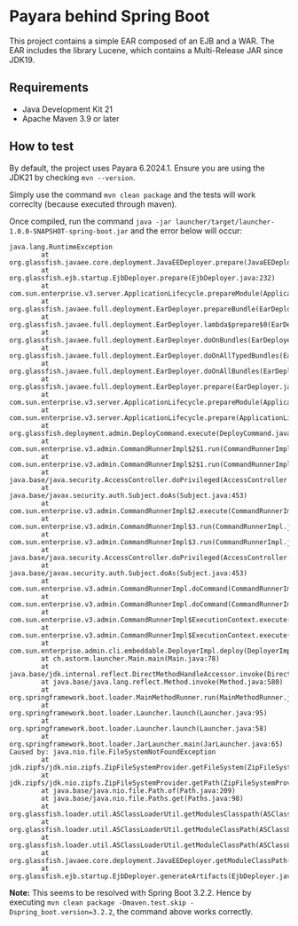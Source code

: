 
# Payara behind Spring Boot

This project contains a simple EAR composed of an EJB and a WAR.
The EAR includes the library Lucene, which contains a Multi-Release JAR since JDK19.

## Requirements

- Java Development Kit 21
- Apache Maven 3.9 or later

## How to test

By default, the project uses Payara 6.2024.1. Ensure you are using the JDK21 by checking `mvn --version`.

Simply use the command `mvn clean package` and the tests will work correclty (because executed through maven).

Once compiled, run the command `java -jar launcher/target/launcher-1.0.0-SNAPSHOT-spring-boot.jar` and the error below will occur:

```
java.lang.RuntimeException
        at org.glassfish.javaee.core.deployment.JavaEEDeployer.prepare(JavaEEDeployer.java:228)
        at org.glassfish.ejb.startup.EjbDeployer.prepare(EjbDeployer.java:232)
        at com.sun.enterprise.v3.server.ApplicationLifecycle.prepareModule(ApplicationLifecycle.java:1255)
        at org.glassfish.javaee.full.deployment.EarDeployer.prepareBundle(EarDeployer.java:301)
        at org.glassfish.javaee.full.deployment.EarDeployer.lambda$prepare$0(EarDeployer.java:164)
        at org.glassfish.javaee.full.deployment.EarDeployer.doOnBundles(EarDeployer.java:221)
        at org.glassfish.javaee.full.deployment.EarDeployer.doOnAllTypedBundles(EarDeployer.java:233)
        at org.glassfish.javaee.full.deployment.EarDeployer.doOnAllBundles(EarDeployer.java:259)
        at org.glassfish.javaee.full.deployment.EarDeployer.prepare(EarDeployer.java:162)
        at com.sun.enterprise.v3.server.ApplicationLifecycle.prepareModule(ApplicationLifecycle.java:1255)
        at com.sun.enterprise.v3.server.ApplicationLifecycle.prepare(ApplicationLifecycle.java:514)
        at org.glassfish.deployment.admin.DeployCommand.execute(DeployCommand.java:570)
        at com.sun.enterprise.v3.admin.CommandRunnerImpl$2$1.run(CommandRunnerImpl.java:556)
        at com.sun.enterprise.v3.admin.CommandRunnerImpl$2$1.run(CommandRunnerImpl.java:552)
        at java.base/java.security.AccessController.doPrivileged(AccessController.java:400)
        at java.base/javax.security.auth.Subject.doAs(Subject.java:453)
        at com.sun.enterprise.v3.admin.CommandRunnerImpl$2.execute(CommandRunnerImpl.java:551)
        at com.sun.enterprise.v3.admin.CommandRunnerImpl$3.run(CommandRunnerImpl.java:582)
        at com.sun.enterprise.v3.admin.CommandRunnerImpl$3.run(CommandRunnerImpl.java:574)
        at java.base/java.security.AccessController.doPrivileged(AccessController.java:400)
        at java.base/javax.security.auth.Subject.doAs(Subject.java:453)
        at com.sun.enterprise.v3.admin.CommandRunnerImpl.doCommand(CommandRunnerImpl.java:573)
        at com.sun.enterprise.v3.admin.CommandRunnerImpl.doCommand(CommandRunnerImpl.java:1497)
        at com.sun.enterprise.v3.admin.CommandRunnerImpl$ExecutionContext.execute(CommandRunnerImpl.java:1879)
        at com.sun.enterprise.v3.admin.CommandRunnerImpl$ExecutionContext.execute(CommandRunnerImpl.java:1755)
        at com.sun.enterprise.admin.cli.embeddable.DeployerImpl.deploy(DeployerImpl.java:131)
        at ch.astorm.launcher.Main.main(Main.java:78)
        at java.base/jdk.internal.reflect.DirectMethodHandleAccessor.invoke(DirectMethodHandleAccessor.java:103)
        at java.base/java.lang.reflect.Method.invoke(Method.java:580)
        at org.springframework.boot.loader.MainMethodRunner.run(MainMethodRunner.java:49)
        at org.springframework.boot.loader.Launcher.launch(Launcher.java:95)
        at org.springframework.boot.loader.Launcher.launch(Launcher.java:58)
        at org.springframework.boot.loader.JarLauncher.main(JarLauncher.java:65)
Caused by: java.nio.file.FileSystemNotFoundException
        at jdk.zipfs/jdk.nio.zipfs.ZipFileSystemProvider.getFileSystem(ZipFileSystemProvider.java:156)
        at jdk.zipfs/jdk.nio.zipfs.ZipFileSystemProvider.getPath(ZipFileSystemProvider.java:142)
        at java.base/java.nio.file.Path.of(Path.java:209)
        at java.base/java.nio.file.Paths.get(Paths.java:98)
        at org.glassfish.loader.util.ASClassLoaderUtil.getModulesClasspath(ASClassLoaderUtil.java:275)
        at org.glassfish.loader.util.ASClassLoaderUtil.getModuleClassPath(ASClassLoaderUtil.java:120)
        at org.glassfish.loader.util.ASClassLoaderUtil.getModuleClassPath(ASClassLoaderUtil.java:146)
        at org.glassfish.javaee.core.deployment.JavaEEDeployer.getModuleClassPath(JavaEEDeployer.java:116)
        at org.glassfish.ejb.startup.EjbDeployer.generateArtifacts(EjbDeployer.java:427)
```

**Note:** This seems to be resolved with Spring Boot 3.2.2. Hence by executing `mvn clean package -Dmaven.test.skip -Dspring_boot.version=3.2.2`, the command above works correctly.
